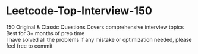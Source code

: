 # Leetcode-Top-Interview-150
150 Original & Classic Questions Covers comprehensive interview topics<br />
Best for 3+ months of prep time<br />
I have solved all the problems if any mistake or optimization needed, please feel free to commit<br />
